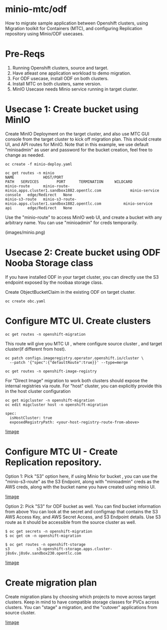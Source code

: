 # minio-mtc/odf
How to migrate sample application between Openshift clusters, using Migration toolkit for Containers (MTC), and configuring Replication repository using Minio/ODF usecases.

# Pre-Reqs
1. Running Openshift clusters, source and target.
2. Have atleast one application workload to demo migration.
3. For ODF usecase, install ODF on both clusters.
4. Install MTC on both clusters, same version.
5. MinIO Usecase needs Minio service running in target cluster.

# Usecase 1: Create bucket using MinIO 
Create MinIO Deployment on the target cluster, and also use MTC GUI console from the target cluster to kick off migration plan.
This should create UI, and API routes for MinIO. Note that in this example, we use default "minioadmin" as user and password for the bucket creation, feel free to change as needed.

```
oc create -f minio-deploy.yaml

oc get routes -n minio
NAME             HOST/PORT                                                    PATH   SERVICES        PORT      TERMINATION     WILDCARD
minio-route      minio-route-minio.apps.cluster1.sandbox1882.opentlc.com             minio-service   console   edge/Redirect   None
minio-s3-route   minio-s3-route-minio.apps.cluster1.sandbox1882.opentlc.com          minio-service   api       edge/Redirect   None

```
Use the "minio-route" to access MinIO web UI, and create a bucket with any arbitrary name. You can use "minioadmin" for creds temporarily.

(images/minio.png)


# Usecase 2: Create bucket using ODF Nooba Storage class
If you have installed ODF in your target cluster, you can directly use the S3 endpoint exposed by the noobaa storage class.

Create ObjectBucketClaim in the existing ODF on target cluster.
```
oc create obc.yaml
```


# Configure MTC UI. Create clusters 

```
oc get routes -n openshift-migration
```
This route will give you MTC UI , where configure source cluster , and target cluster(if different from host).

```
oc patch configs.imageregistry.operator.openshift.io/cluster \
  --patch '{"spec":{"defaultRoute":true}}' --type=merge

oc get routes -n openshift-image-registry

```
For "Direct Image" migration to work both clusters should expose the internal registries via route.
For "host" cluster, you can explicitly provide this in the host cluster configuration 
```
oc get migcluster -n openshift-migration
oc edit migcluster host -n openshift-migration

```
```
spec:
  isHostCluster: true
  exposedRegistryPath: <your-host-registry-route-from-above>
```

[!image](images/mtc-clusters.png)

# Configure MTC UI - Create Replication repository.
Option 1: Pick "S3" option here, if using Minio for bucket , you can use the "minio-s3-route" as the S3 Endpoint, along with "minioadmin" creds as the AWS creds, along with the bucket name you have created using minio UI.

[!image](images/s3-minio-mtc.png)

Option 2: Pick "S3" for ODF bucket as well. You can find bucket information from above 
You can look at the secret and configmap that contains the S3 AWS Access Key, and AWS Secret Access, and S3 Endpoint details. Use S3 route as it should be accessible from the source cluster as well.
```
$ oc get secrets -n openshift-migration
$ oc get cm -n openshift-migration

$ oc get routes -n openshift-storage 
s3            s3-openshift-storage.apps.cluster-j8s6v.j8s6v.sandbox230.opentlc.com                   

```

[!image](images/s3-odf-mtc.png)


# Create migration plan 
Create migration plans by choosing which projects to move across target clusters. Keep in mind to have compatible storage classes for  PVCs across clusters. 
You can "stage" a migration, and the "cutover" applications from source cluster.

[!image](images/mtc-plans.png)
